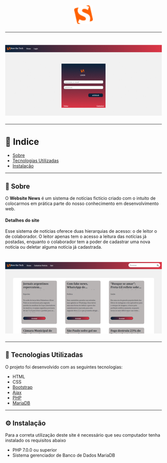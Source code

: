<h1 align="center">
  <img src="news/app_news/img/logo.png" style="width: 60px">
</h1>

---

<h1>
  <img src="news/app_news/public/gif_news.gif">
</h1>

---

# 🔎 Indice

- [Sobre](#-sobre)
- [Tecnologias Utilizadas](#-tecnologias-utilizadas)
- [Instalação](#-instalação)

---

## 📰 Sobre

O **Website  News** é um sistema de notícias fictício criado com o intuito de colocarmos em prática parte do nosso conhecimento em desenvolvimento web.

#### Detalhes do site

Esse sistema de notícias oferece duas hierarquias de acesso: o de leitor o de colaborador.
O leitor apenas tem o acesso a leitura das notícias já postadas, enquanto o colaborador tem a poder de cadastrar uma nova notícia ou deletar alguma notícia já cadastrada.

<h1>
  <img src="news/app_news/public/general_vision.png">
</h1>





---

## 🔧 Tecnologias Utilizadas

O projeto foi desenvolvido com as seguintes tecnologias:

- HTML
- CSS
- [Bootstrap](https://getbootstrap.com/)
- [Ajax](https://api.jquery.com/jquery.ajax/)
- [PHP](https://php.net)
- [MariaDB](https://mariadb.org/)

---

## ⚙ Instalação

Para a correta utilização deste site é necessário que seu computador tenha instalado os requisitos abaixo
-  PHP 7.0.0 ou superior
- Sistema gerenciador de Banco de Dados MariaDB





